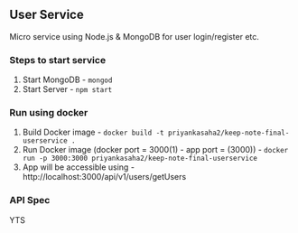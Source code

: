 ## User Service

Micro service using Node.js & MongoDB for user login/register etc.

### Steps to start service
1. Start MongoDB - ```mongod```
2. Start Server  - ```npm start```

### Run using docker
1. Build Docker image - ```docker build -t priyankasaha2/keep-note-final-userservice .```
2. Run Docker image (docker port = 3000(1) - app port = (3000)) - ```docker run -p 3000:3000 priyankasaha2/keep-note-final-userservice```
3. App will be accessible using - http://localhost:3000/api/v1/users/getUsers

### API Spec
YTS
